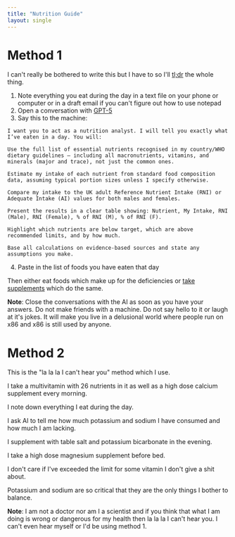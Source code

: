 ```yaml
---
title: "Nutrition Guide"
layout: single
---
```

# Method 1
I can't really be bothered to write this but I have to so I'll [tl;dr](../glossary.md#tl-dr) the whole thing.

1. Note everything you eat during the day in a text file on your phone or computer or in a draft email if you can't figure out how to use notepad
2. Open a conversation with [GPT-5](AI.md)
3. Say this to the machine:
```
I want you to act as a nutrition analyst. I will tell you exactly what I’ve eaten in a day. You will:

Use the full list of essential nutrients recognised in my country/WHO dietary guidelines — including all macronutrients, vitamins, and minerals (major and trace), not just the common ones.

Estimate my intake of each nutrient from standard food composition data, assuming typical portion sizes unless I specify otherwise.

Compare my intake to the UK adult Reference Nutrient Intake (RNI) or Adequate Intake (AI) values for both males and females.

Present the results in a clear table showing: Nutrient, My Intake, RNI (Male), RNI (Female), % of RNI (M), % of RNI (F).

Highlight which nutrients are below target, which are above recommended limits, and by how much.

Base all calculations on evidence‑based sources and state any assumptions you make.
```
4. Paste in the list of foods you have eaten that day

Then either eat foods which make up for the deficiencies or [take supplements](nutritional%20supplements.md) which do the same.

**Note**: Close the conversations with the AI as soon as you have your answers. Do not make friends with a machine. Do not say hello to it or laugh at it's jokes. It will make you live in a delusional world where people run on x86 and x86 is still used by anyone.

# Method 2
This is the "la la la I can't hear you" method which I use.

I take a multivitamin with 26 nutrients in it as well as a high dose calcium supplement every morning.

I note down everything I eat during the day.

I ask AI to tell me how much potassium and sodium I have consumed and how much I am lacking.

I supplement with table salt and potassium bicarbonate in the evening.

I take a high dose magnesium supplement before bed.

I don't care if I've exceeded the limit for some vitamin I don't give a shit about.

Potassium and sodium are so critical that they are the only things I bother to balance.

**Note**: I am not a doctor nor am I a scientist and if you think that what I am doing is wrong or dangerous for my health then la la la I can't hear you. I can't even hear myself or I'd be using method 1.